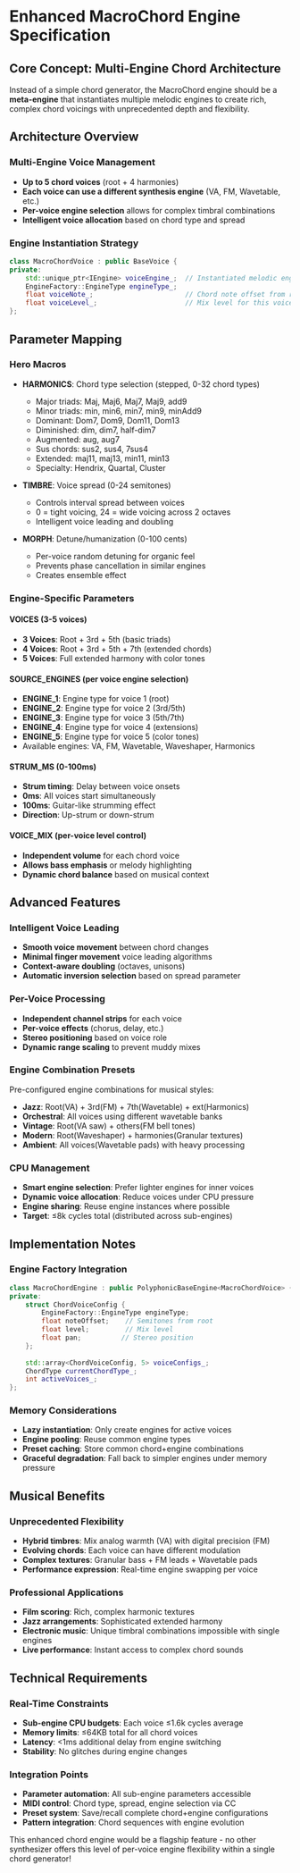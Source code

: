 # Enhanced MacroChord Engine Specification

## Core Concept: Multi-Engine Chord Architecture

Instead of a simple chord generator, the MacroChord engine should be a **meta-engine** that instantiates multiple melodic engines to create rich, complex chord voicings with unprecedented depth and flexibility.

## Architecture Overview

### Multi-Engine Voice Management
- **Up to 5 chord voices** (root + 4 harmonies)
- **Each voice can use a different synthesis engine** (VA, FM, Wavetable, etc.)
- **Per-voice engine selection** allows for complex timbral combinations
- **Intelligent voice allocation** based on chord type and spread

### Engine Instantiation Strategy
```cpp
class MacroChordVoice : public BaseVoice {
private:
    std::unique_ptr<IEngine> voiceEngine_;  // Instantiated melodic engine
    EngineFactory::EngineType engineType_;
    float voiceNote_;                       // Chord note offset from root
    float voiceLevel_;                      // Mix level for this voice
};
```

## Parameter Mapping

### Hero Macros
- **HARMONICS**: Chord type selection (stepped, 0-32 chord types)
  - Major triads: Maj, Maj6, Maj7, Maj9, add9
  - Minor triads: min, min6, min7, min9, minAdd9
  - Dominant: Dom7, Dom9, Dom11, Dom13
  - Diminished: dim, dim7, half-dim7
  - Augmented: aug, aug7
  - Sus chords: sus2, sus4, 7sus4
  - Extended: maj11, maj13, min11, min13
  - Specialty: Hendrix, Quartal, Cluster

- **TIMBRE**: Voice spread (0-24 semitones)
  - Controls interval spread between voices
  - 0 = tight voicing, 24 = wide voicing across 2 octaves
  - Intelligent voice leading and doubling

- **MORPH**: Detune/humanization (0-100 cents)
  - Per-voice random detuning for organic feel
  - Prevents phase cancellation in similar engines
  - Creates ensemble effect

### Engine-Specific Parameters

#### VOICES (3-5 voices)
- **3 Voices**: Root + 3rd + 5th (basic triads)
- **4 Voices**: Root + 3rd + 5th + 7th (extended chords)
- **5 Voices**: Full extended harmony with color tones

#### SOURCE_ENGINES (per voice engine selection)
- **ENGINE_1**: Engine type for voice 1 (root)
- **ENGINE_2**: Engine type for voice 2 (3rd/5th)
- **ENGINE_3**: Engine type for voice 3 (5th/7th)
- **ENGINE_4**: Engine type for voice 4 (extensions)
- **ENGINE_5**: Engine type for voice 5 (color tones)
- Available engines: VA, FM, Wavetable, Waveshaper, Harmonics

#### STRUM_MS (0-100ms)
- **Strum timing**: Delay between voice onsets
- **0ms**: All voices start simultaneously
- **100ms**: Guitar-like strumming effect
- **Direction**: Up-strum or down-strum

#### VOICE_MIX (per-voice level control)
- **Independent volume** for each chord voice
- **Allows bass emphasis** or melody highlighting
- **Dynamic chord balance** based on musical context

## Advanced Features

### Intelligent Voice Leading
- **Smooth voice movement** between chord changes
- **Minimal finger movement** voice leading algorithms
- **Context-aware doubling** (octaves, unisons)
- **Automatic inversion selection** based on spread parameter

### Per-Voice Processing
- **Independent channel strips** for each voice
- **Per-voice effects** (chorus, delay, etc.)
- **Stereo positioning** based on voice role
- **Dynamic range scaling** to prevent muddy mixes

### Engine Combination Presets
Pre-configured engine combinations for musical styles:
- **Jazz**: Root(VA) + 3rd(FM) + 7th(Wavetable) + ext(Harmonics)
- **Orchestral**: All voices using different wavetable banks
- **Vintage**: Root(VA saw) + others(FM bell tones)
- **Modern**: Root(Waveshaper) + harmonies(Granular textures)
- **Ambient**: All voices(Wavetable pads) with heavy processing

### CPU Management
- **Smart engine selection**: Prefer lighter engines for inner voices
- **Dynamic voice allocation**: Reduce voices under CPU pressure
- **Engine sharing**: Reuse engine instances where possible
- **Target**: ≤8k cycles total (distributed across sub-engines)

## Implementation Notes

### Engine Factory Integration
```cpp
class MacroChordEngine : public PolyphonicBaseEngine<MacroChordVoice> {
private:
    struct ChordVoiceConfig {
        EngineFactory::EngineType engineType;
        float noteOffset;    // Semitones from root
        float level;         // Mix level
        float pan;          // Stereo position
    };
    
    std::array<ChordVoiceConfig, 5> voiceConfigs_;
    ChordType currentChordType_;
    int activeVoices_;
};
```

### Memory Considerations
- **Lazy instantiation**: Only create engines for active voices
- **Engine pooling**: Reuse common engine types
- **Preset caching**: Store common chord+engine combinations
- **Graceful degradation**: Fall back to simpler engines under memory pressure

## Musical Benefits

### Unprecedented Flexibility
- **Hybrid timbres**: Mix analog warmth (VA) with digital precision (FM)
- **Evolving chords**: Each voice can have different modulation
- **Complex textures**: Granular bass + FM leads + Wavetable pads
- **Performance expression**: Real-time engine swapping per voice

### Professional Applications
- **Film scoring**: Rich, complex harmonic textures
- **Jazz arrangements**: Sophisticated extended harmony
- **Electronic music**: Unique timbral combinations impossible with single engines
- **Live performance**: Instant access to complex chord sounds

## Technical Requirements

### Real-Time Constraints
- **Sub-engine CPU budgets**: Each voice ≤1.6k cycles average
- **Memory limits**: ≤64KB total for all chord voices
- **Latency**: <1ms additional delay from engine switching
- **Stability**: No glitches during engine changes

### Integration Points
- **Parameter automation**: All sub-engine parameters accessible
- **MIDI control**: Chord type, spread, engine selection via CC
- **Preset system**: Save/recall complete chord+engine configurations
- **Pattern integration**: Chord sequences with engine evolution

This enhanced chord engine would be a flagship feature - no other synthesizer offers this level of per-voice engine flexibility within a single chord generator!